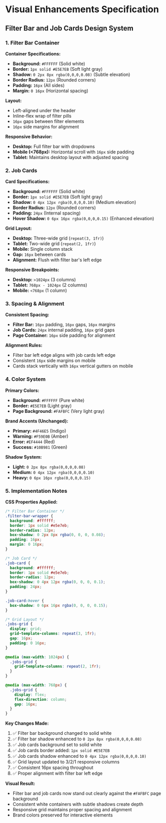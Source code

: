 # Visual Enhancements Specification

## Filter Bar and Job Cards Design System

### 1. Filter Bar Container

**Container Specifications:**

- **Background:** `#FFFFFF` (Solid white)
- **Border:** `1px solid #E5E7EB` (Soft light gray)
- **Shadow:** `0 2px 8px rgba(0,0,0,0.08)` (Subtle elevation)
- **Border Radius:** `12px` (Rounded corners)
- **Padding:** `16px` (All sides)
- **Margin:** `0 16px` (Horizontal spacing)

**Layout:**

- Left-aligned under the header
- Inline-flex wrap of filter pills
- `16px` gaps between filter elements
- `16px` side margins for alignment

**Responsive Behavior:**

- **Desktop:** Full filter bar with dropdowns
- **Mobile (<768px):** Horizontal scroll with `16px` side padding
- **Tablet:** Maintains desktop layout with adjusted spacing

### 2. Job Cards

**Card Specifications:**

- **Background:** `#FFFFFF` (Solid white)
- **Border:** `1px solid #E5E7EB` (Soft light gray)
- **Shadow:** `0 4px 12px rgba(0,0,0,0.10)` (Medium elevation)
- **Border Radius:** `12px` (Rounded corners)
- **Padding:** `24px` (Internal spacing)
- **Hover Shadow:** `0 6px 16px rgba(0,0,0,0.15)` (Enhanced elevation)

**Grid Layout:**

- **Desktop:** Three-wide grid (`repeat(3, 1fr)`)
- **Tablet:** Two-wide grid (`repeat(2, 1fr)`)
- **Mobile:** Single column stack
- **Gap:** `16px` between cards
- **Alignment:** Flush with filter bar's left edge

**Responsive Breakpoints:**

- **Desktop:** `>1024px` (3 columns)
- **Tablet:** `768px - 1024px` (2 columns)
- **Mobile:** `<768px` (1 column)

### 3. Spacing & Alignment

**Consistent Spacing:**

- **Filter Bar:** `16px` padding, `16px` gaps, `16px` margins
- **Job Cards:** `24px` internal padding, `16px` grid gaps
- **Page Container:** `16px` side padding for alignment

**Alignment Rules:**

- Filter bar left edge aligns with job cards left edge
- Consistent `16px` side margins on mobile
- Cards stack vertically with `16px` vertical gutters on mobile

### 4. Color System

**Primary Colors:**

- **Background:** `#FFFFFF` (Pure white)
- **Border:** `#E5E7EB` (Light gray)
- **Page Background:** `#FAFBFC` (Very light gray)

**Brand Accents (Unchanged):**

- **Primary:** `#4F46E5` (Indigo)
- **Warning:** `#F59E0B` (Amber)
- **Error:** `#EF4444` (Red)
- **Success:** `#10B981` (Green)

**Shadow System:**

- **Light:** `0 2px 8px rgba(0,0,0,0.08)`
- **Medium:** `0 4px 12px rgba(0,0,0,0.10)`
- **Heavy:** `0 6px 16px rgba(0,0,0,0.15)`

### 5. Implementation Notes

**CSS Properties Applied:**

```css
/* Filter Bar Container */
.filter-bar-wrapper {
  background: #ffffff;
  border: 1px solid #e5e7eb;
  border-radius: 12px;
  box-shadow: 0 2px 8px rgba(0, 0, 0, 0.08);
  padding: 16px;
  margin: 0 16px;
}

/* Job Card */
.job-card {
  background: #ffffff;
  border: 1px solid #e5e7eb;
  border-radius: 12px;
  box-shadow: 0 4px 12px rgba(0, 0, 0, 0.1);
  padding: 24px;
}

.job-card:hover {
  box-shadow: 0 6px 16px rgba(0, 0, 0, 0.15);
}

/* Grid Layout */
.jobs-grid {
  display: grid;
  grid-template-columns: repeat(3, 1fr);
  gap: 16px;
  padding: 0 16px;
}

@media (max-width: 1024px) {
  .jobs-grid {
    grid-template-columns: repeat(2, 1fr);
  }
}

@media (max-width: 768px) {
  .jobs-grid {
    display: flex;
    flex-direction: column;
    gap: 16px;
  }
}
```

**Key Changes Made:**

1. ✅ Filter bar background changed to solid white
2. ✅ Filter bar shadow enhanced to `0 2px 8px rgba(0,0,0,0.08)`
3. ✅ Job cards background set to solid white
4. ✅ Job cards border added: `1px solid #E5E7EB`
5. ✅ Job cards shadow enhanced to `0 4px 12px rgba(0,0,0,0.10)`
6. ✅ Grid layout updated to 3/2/1 responsive columns
7. ✅ Consistent 16px spacing throughout
8. ✅ Proper alignment with filter bar left edge

**Visual Result:**

- Filter bar and job cards now stand out clearly against the `#FAFBFC` page background
- Consistent white containers with subtle shadows create depth
- Responsive grid maintains proper spacing and alignment
- Brand colors preserved for interactive elements
